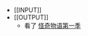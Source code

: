 - [[INPUT]]
- [[OUTPUT]]
	- 看了 [怪奇物语第一季](https://www.douban.com/group/topic/281350282/?_i=32435146b-UdMq,32435446b-UdMq)